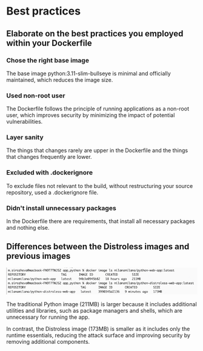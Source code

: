# Best practices

## Elaborate on the best practices you employed within your Dockerfile

### Chose the right base image

The base image python:3.11-slim-bullseye is minimal and officially maintained, which reduces the image size.

### Used non-root user

The Dockerfile follows the principle of running applications as a non-root user, which improves security by minimizing the impact of potential vulnerabilities.

### Layer sanity

The things that changes rarely are upper in the Dockerfile and the things that changes frequently are lower.

### Excluded with .dockerignore

To exclude files not relevant to the build, without restructuring your source repository, used a .dockerignore file.

### Didn't install unnecessary packages

In the Dockerfile there are requirements, that install all necessary packages and nothing else.

## Differences between the Distroless images and previous images

![img.png](img.png)

The traditional Python image (211MB) is larger because it includes additional utilities and libraries, such as package managers and shells, which are unnecessary for running the app.

In contrast, the Distroless image (173MB) is smaller as it includes only the runtime essentials, reducing the attack surface and improving security by removing additional components.
